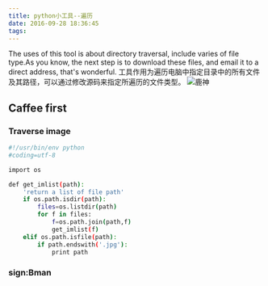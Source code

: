 ```yaml
---
title: python小工具--遍历
date: 2016-09-28 18:36:45
tags:
---
```

The uses of this tool is about directory traversal, include varies of file type.As you know, the next step is to download these files, and email it to a direct address, that's wonderful.
工具作用为遍历电脑中指定目录中的所有文件及其路径，可以通过修改源码来指定所遍历的文件类型。
![鹿神](/upload_image/lu.jpg)
## Caffee first
### Traverse image
``` bash
#!/usr/bin/env python
#coding=utf-8

import os

def get_imlist(path):
	'return a list of file path'
	if os.path.isdir(path):
		files=os.listdir(path)
		for f in files:
			f=os.path.join(path,f)
			get_imlist(f)
	elif os.path.isfile(path):
		if path.endswith('.jpg'):
			print path
```


### sign:Bman
